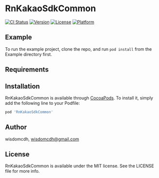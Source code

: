 # RnKakaoSdkCommon

[![CI Status](https://img.shields.io/travis/wisdomcdh/RnKakaoSdkCommon.svg?style=flat)](https://travis-ci.org/wisdomcdh/RnKakaoSdkCommon)
[![Version](https://img.shields.io/cocoapods/v/RnKakaoSdkCommon.svg?style=flat)](https://cocoapods.org/pods/RnKakaoSdkCommon)
[![License](https://img.shields.io/cocoapods/l/RnKakaoSdkCommon.svg?style=flat)](https://cocoapods.org/pods/RnKakaoSdkCommon)
[![Platform](https://img.shields.io/cocoapods/p/RnKakaoSdkCommon.svg?style=flat)](https://cocoapods.org/pods/RnKakaoSdkCommon)

## Example

To run the example project, clone the repo, and run `pod install` from the Example directory first.

## Requirements

## Installation

RnKakaoSdkCommon is available through [CocoaPods](https://cocoapods.org). To install
it, simply add the following line to your Podfile:

```ruby
pod 'RnKakaoSdkCommon'
```

## Author

wisdomcdh, wisdomcdh@gmail.com

## License

RnKakaoSdkCommon is available under the MIT license. See the LICENSE file for more info.
